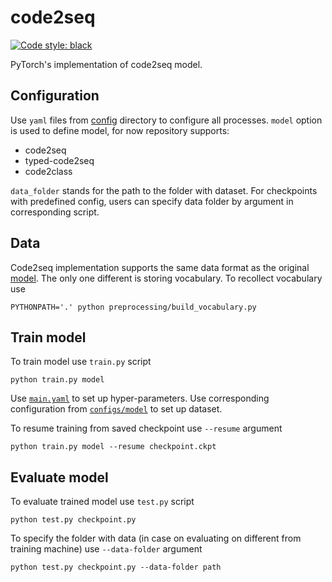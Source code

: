 # code2seq

[![Code style: black](https://img.shields.io/badge/code%20style-black-000000.svg)](https://github.com/psf/black)

PyTorch's implementation of code2seq model.

## Configuration

Use `yaml` files from [config](./configs) directory to configure all processes.
`model` option is used to define model, for now repository supports:
- code2seq
- typed-code2seq
- code2class

`data_folder` stands for the path to the folder with dataset.
For checkpoints with predefined config, users can specify data folder by argument in corresponding script.

## Data

Code2seq implementation supports the same data format as the original [model](https://github.com/tech-srl/code2seq).
The only one different is storing vocabulary. To recollect vocabulary use
```shell
PYTHONPATH='.' python preprocessing/build_vocabulary.py
```

## Train model

To train model use `train.py` script
```shell
python train.py model
```
Use [`main.yaml`](configs/main.yaml) to set up hyper-parameters.
Use corresponding configuration from [`configs/model`](configs/model) to set up dataset.

To resume training from saved checkpoint use `--resume` argument
```shell
python train.py model --resume checkpoint.ckpt
```

## Evaluate model

To evaluate trained model use `test.py` script
```shell
python test.py checkpoint.py
```

To specify the folder with data (in case on evaluating on different from training machine) use `--data-folder` argument
```shell
python test.py checkpoint.py --data-folder path
```

